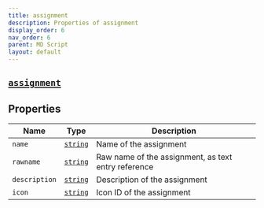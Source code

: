 ```yaml
---
title: assignment
description: Properties of assignment
display_order: 6
nav_order: 6
parent: MD Script
layout: default
---
```


##  [`assignment`](./assignment.html) 


## Properties

| Name | Type | Description |
|------|------|-------------|
| `name` | [`string`](./string.html) | Name of the assignment |
| `rawname` | [`string`](./string.html) | Raw name of the assignment, as text entry reference |
| `description` | [`string`](./string.html) | Description of the assignment |
| `icon` | [`string`](./string.html) | Icon ID of the assignment |



